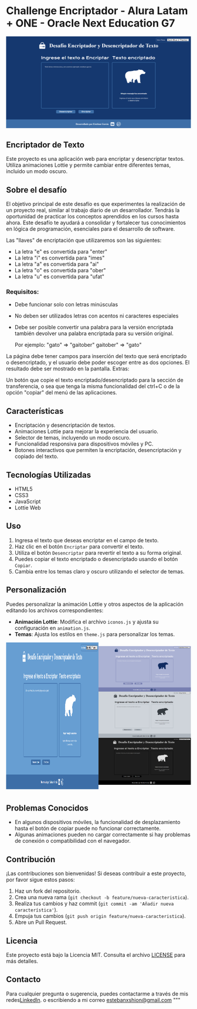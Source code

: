 # Challenge Encriptador - Alura Latam + ONE - Oracle Next Education G7 

<a href="https://estebanjgarcia.github.io/challenge-encriptador-alura/">
    <img src="./src/assets/images/Darkblue2.png" alt="Descripción de la imagen" width="800"/>
</a>

## Encriptador de Texto

Este proyecto es una aplicación web para encriptar y desencriptar textos. Utiliza animaciones Lottie y permite cambiar entre diferentes temas, incluido un modo oscuro.

## Sobre el desafío

El objetivo principal de este desafío es que experimentes la realización de un proyecto real, similar al trabajo diario de un desarrollador. Tendrás la oportunidad de practicar los conceptos aprendidos en los cursos hasta ahora. Este desafío te ayudará a consolidar y fortalecer tus conocimientos en lógica de programación, esenciales para el desarrollo de software.

Las "llaves" de encriptación que utilizaremos son las siguientes:
    
- La letra "e" es convertida para "enter"
- La letra "i" es convertida para "imes"
- La letra "a" es convertida para "ai"
- La letra "o" es convertida para "ober"
- La letra "u" es convertida para "ufat"

### Requisitos:
- Debe funcionar solo con letras minúsculas
- No deben ser utilizados letras con acentos ni caracteres especiales
- Debe ser posible convertir una palabra para la versión encriptada también devolver una palabra encriptada para su versión original.

    Por ejemplo:
        "gato" => "gaitober"
        gaitober" => "gato"

La página debe tener campos para
inserción del texto que será encriptado o desencriptado, y el usuario debe poder escoger entre as dos opciones.
El resultado debe ser mostrado en la pantalla.
Extras:

Un botón que copie el texto encriptado/desencriptado para la sección de transferencia, o sea que tenga la misma funcionalidad del ctrl+C o de la opción "copiar" del menú de las aplicaciones.

## Características

- Encriptación y desencriptación de textos.
- Animaciones Lottie para mejorar la experiencia del usuario.
- Selector de temas, incluyendo un modo oscuro.
- Funcionalidad responsiva para dispositivos móviles y PC.
- Botones interactivos que permiten la encriptación, desencriptación y copiado del texto.

## Tecnologías Utilizadas

- HTML5
- CSS3
- JavaScript
- Lottie Web

## Uso

1. Ingresa el texto que deseas encriptar en el campo de texto.
2. Haz clic en el botón `Encriptar` para convertir el texto.
3. Utiliza el botón `Desencriptar` para revertir el texto a su forma original.
4. Puedes copiar el texto encriptado o desencriptado usando el botón `Copiar`.
5. Cambia entre los temas claro y oscuro utilizando el selector de temas.

## Personalización

Puedes personalizar la animación Lottie y otros aspectos de la aplicación editando los archivos correspondientes:

- **Animación Lottie**: Modifica el archivo `iconos.js` y ajusta su configuración en `animation.js`.
- **Temas**: Ajusta los estilos en `theme.js` para personalizar los temas.


<div style="display: flex; flex-direction: row;">
  <div style="flex: 1;">
    <img src="./src/assets/images/darkblue.png" alt="DarkBlue" style="height: 400px;">
  </div>
  <div style="flex: 1; display: flex; flex-direction: column; height: 400px; margin-top: 10px;">
    <img src="./src/assets/images/lightblue.png" alt="LightBlue" style="width: 266px;">
    <img src="./src/assets/images/grey.png" alt="Grey" style="width: 266px;">
    <img src="./src/assets/images/darkmode.png" alt="DarkMode" style="width: 266px;">
  </div>
</div>



## Problemas Conocidos

- En algunos dispositivos móviles, la funcionalidad de desplazamiento hasta el botón de copiar puede no funcionar correctamente.
- Algunas animaciones pueden no cargar correctamente si hay problemas de conexión o compatibilidad con el navegador.

## Contribución

¡Las contribuciones son bienvenidas! Si deseas contribuir a este proyecto, por favor sigue estos pasos:

1. Haz un fork del repositorio.
2. Crea una nueva rama (`git checkout -b feature/nueva-caracteristica`).
3. Realiza tus cambios y haz commit (`git commit -am 'Añadir nueva característica'`).
4. Empuja tus cambios (`git push origin feature/nueva-caracteristica`).
5. Abre un Pull Request.

## Licencia

Este proyecto está bajo la Licencia MIT. Consulta el archivo [LICENSE](LICENSE) para más detalles.

## Contacto

Para cualquier pregunta o sugerencia, puedes contactarme a través de mis redes[LinkedIn](https://www.linkedin.com/in/estebanjgarcia/).
o escribiendo a mi correo estebanxshion@gmail.com
"""